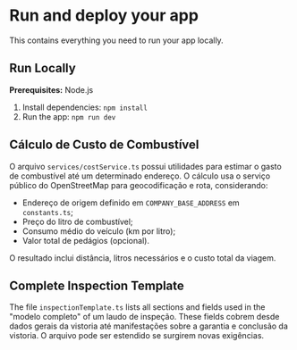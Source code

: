 # Run and deploy your app

This contains everything you need to run your app locally.

## Run Locally

**Prerequisites:**  Node.js


1. Install dependencies:
   `npm install`
2. Run the app:
   `npm run dev`

## Cálculo de Custo de Combustível

O arquivo `services/costService.ts` possui utilidades para estimar o gasto de combustível até um determinado endereço. O cálculo usa o serviço público do OpenStreetMap para geocodificação e rota, considerando:

- Endereço de origem definido em `COMPANY_BASE_ADDRESS` em `constants.ts`;
- Preço do litro de combustível;
- Consumo médio do veículo (km por litro);
- Valor total de pedágios (opcional).

O resultado inclui distância, litros necessários e o custo total da viagem.

## Complete Inspection Template

The file `inspectionTemplate.ts` lists all sections and fields used in the
"modelo completo" of um laudo de inspeção. These fields cobrem desde dados
gerais da vistoria até manifestações sobre a garantia e conclusão da
vistoria. O arquivo pode ser estendido se surgirem novas exigências.

